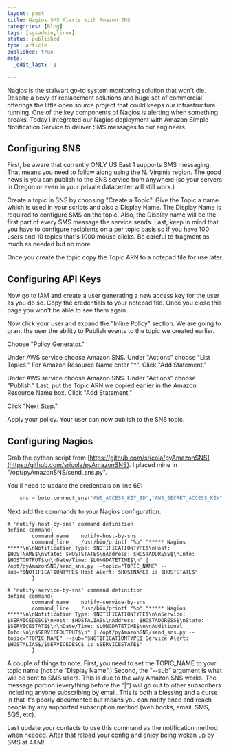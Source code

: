 ```yaml
---
layout: post
title: Nagios SMS Alerts with Amazon SNS
categories: [Blog]
tags: [sysadmin,linux]
status: published
type: article
published: true
meta:
  _edit_last: '1'

---
```


Nagios is the stalwart go-to system monitoring solution that won't die. Despite a bevy of replacement solutions and huge set of commercial offerings the little open source project that could keeps our infrastructure running. One of the key components of Nagios is alerting when something breaks. Today I integrated our Nagios deployment with Amazon Simple Notification Service to deliver SMS messages to our engineers.

## Configuring SNS
First, be aware that currently ONLY US East 1 supports SMS messaging. That means you need to follow along using the N. Virginia region. The good news is you can publish to the SNS service from anywhere (so your servers in Oregon or even in your private datacenter will still work.)

Create a topic in SNS by choosing "Create a Topic". Give the Topic a name which is used in your scripts and also a Display Name. The Display Name is required to configure SMS on the topic. Also, the Display name will be the first part of every SMS message the service sends. Last, keep in mind that you have to configure recipients on a per topic basis so if you have 100 users and 10 topics that's 1000 mouse clicks. Be careful to fragment as much as needed but no more.

Once you create the topic copy the Topic ARN to a notepad file for use later.

## Configuring API Keys
Now go to IAM and create a user generating a new access key for the user as you do so. Copy the credentials to your notepad file. Once you close this page you won't be able to see them again.

Now click your user and expand the "Inline Policy" section. We are going to grant the user the ability to Publish events to the topic we created earlier.

Choose "Policy Generator."

Under AWS service choose Amazon SNS. Under "Actions" choose "List Topics." For Amazon Resource Name enter "*". Click "Add Statement."

Under AWS service choose Amazon SNS. Under "Actions" choose "Publish." Last, put the Topic ARN we copied earlier in the Amazon Resource Name box. Click "Add Statement."

Click "Next Step."

Apply your policy. Your user can now publish to the SNS topic.

## Configuring Nagios

Grab the python script from [https://github.com/sricola/pyAmazonSNS](https://github.com/sricola/pyAmazonSNS). I placed mine in "/opt/pyAmazonSNS/send_sns.py".

You'll need to update the credentials on line 69:

```python
    sns = boto.connect_sns("AWS_ACCESS_KEY_ID","AWS_SECRET_ACCESS_KEY", region=region)
```

Next add the commands to your Nagios configuration:

```text
# 'notify-host-by-sns' command definition
define command{
        command_name    notify-host-by-sns
        command_line    /usr/bin/printf "%b" "***** Nagios *****\n\nNotification Type: $NOTIFICATIONTYPE$\nHost: $HOSTNAME$\nState: $HOSTSTATE$\nAddress: $HOSTADDRESS$\nInfo: $HOSTOUTPUT$\n\nDate/Time: $LONGDATETIME$\n" | /opt/pyAmazonSNS/send_sns.py --topic="TOPIC_NAME" --sub="$NOTIFICATIONTYPE$ Host Alert: $HOSTNAME$ is $HOSTSTATE$"
        }

# 'notify-service-by-sns' command definition
define command{
        command_name    notify-service-by-sns
        command_line    /usr/bin/printf "%b" "***** Nagios *****\n\nNotification Type: $NOTIFICATIONTYPE$\n\nService: $SERVICEDESC$\nHost: $HOSTALIAS$\nAddress: $HOSTADDRESS$\nState: $SERVICESTATE$\n\nDate/Time: $LONGDATETIME$\n\nAdditional Info:\n\n$SERVICEOUTPUT$\n" | /opt/pyAmazonSNS/send_sns.py --topic="TOPIC_NAME" --sub="$NOTIFICATIONTYPE$ Service Alert: $HOSTALIAS$/$SERVICEDESC$ is $SERVICESTATE$"
        }
```

A couple of things to note. First, you need to set the TOPIC_NAME to your topic name (not the "Display Name".) Second, the "--sub" argument is what will be sent to SMS users. This is due to the way Amazon SNS works. The message portion (everything before the "|") will go out to other subscribers including anyone subscribing by email. This is both a blessing and a curse in that it's poorly documented but means you can notify once and reach people by any supported subscription method (web hooks, email, SMS, SQS, etc).

Last update your contacts to use this command as the notification method when needed. After that reload your config and enjoy being woken up by SMS at 4AM!

